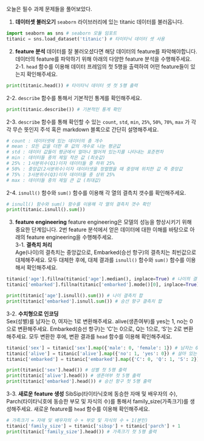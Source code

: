 오늘은 필수 과제 문제들을 풀어보았다.   

1. **데이터셋 불러오기**
`seaborn` 라이브러리에 있는 titanic 데이터를 불러옵니다.   
```python
import seaborn as sns # seaborn 모듈 임포트
titanic = sns.load_dataset('titanic') # 타이타닉 데이터 셋 사용
```

2. **feature 분석**
데이터를 잘 불러오셨다면 해당 데이터의 feature를 파악해야합니다. 데이터의 feature를 파악하기 위해 아래의 다양한 feature 분석을 수행해주세요.   
2-1. `head` 함수를 이용해 데이터 프레임의 첫 5행을 출력하여 어떤 feature들이 있는지 확인해주세요.     
```python
print(titanic.head()) # 타이타닉 데이터 셋 첫 5행 출력
```
2-2. `describe` 함수를 통해서 기본적인 통계를 확인해주세요.   
```python
print(titanic.describe()) # 기본적인 통계 확인
```
2-3. `describe` 함수를 통해 확인할 수 있는 `count`, `std`, `min`, `25%`, `50%`, `70%`, `max` 가 각각 무슨 뜻인지 주석 혹은 markdown 블록으로 간단히 설명해주세요.   
```python
# count : 데이터셋에 있는 데이터의 총 개수
# mean : 모든 값을 더한 후 값의 개수로 나눈 평균값
# std : 데이터 값들이 평균에서 얼마나 떨어져 있는지를 나타내는 표준편차
# min : 데이터들 중의 제일 작은 값 (최솟값)
# 25% : 1사분위수(Q1)이자 데이터들 중 하위 25%
# 50% : 중앙값(2사분위수)이자 데이터셋을 정렬했을 때 중앙에 위치한 값 즉 중앙값
# 75% : 3사분위수(Q3)이자 데이터들 중 상위 25%
# max : 데이터들 중의 제일 큰 값 (최대값)
```
2-4. `isnull()` 함수와 `sum()` 함수를 이용해 각 열의 결측치 갯수를 확인해주세요.   
```python
# isnull() 함수와 sum() 함수를 이용해 각 열의 결측치 갯수 확인
print(titanic.isnull().sum())
```

3. **feature engineering**
feature engineering은 모델의 성능을 향상시키기 위해 중요한 단계입니다. 2번 feature 분석에서 얻은 데이터에 대한 이해를 바탕으로 아래의 feature engineering을 수행해주세요.   
3-1. **결측치 처리**   
Age(나이)의 결측치는 중앙값으로, Embarked(승선 항구)의 결측치는 최빈값으로 대체해주세요. 모두 대체한 후에, 대체 결과를 `isnull()` 함수와 `sum()` 함수를 이용해서 확인해주세요.
```python
titanic['age'].fillna(titanic['age'].median(), inplace=True) # 나이의 결측치는 중앙값으로 대체
titanic['embarked'].fillna(titanic['embarked'].mode()[0], inplace=True)  # 승선 항구의 결측치는 최빈값으로 대체

print(titanic['age'].isnull().sum()) # 나이 결측치 합
print(titanic['embarked'].isnull.sum()) # 승선 항구 결측치 합
```   
3-2. **수치형으로 인코딩**   
Sex(성별)를 남자는 0, 여자는 1로 변환해주세요. alive(생존여부)를 yes는 1, no는 0으로 변환해주세요. Embarked(승선 항구)는 ‘C’는 0으로, Q는 1으로, ‘S’는 2로 변환해주세요. 모두 변환한 후에, 변환 결과를 `head` 함수를 이용해 확인해주세요.   
```python
titanic['sex'] = titanic['sex'].map({'male': 0, 'female': 1}) # 남자는 0, 여자는 1
titanic['alive'] = titanic['alive'].map({'no': 1, 'yes': 0}) # 살아 있는 경우는 1, 아닌 경우는 0
titanic['embarked'] = titanic['embarked'].map({'C': 0, 'Q': 1, 'S': 2}) # 'C'는 0, 'Q'는 1, 'S'는 2

print(titanic['sex'].head()) # 성별 첫 5행 출력
print(titanic['alive'].head()) # 생존여부 첫 5행 출력
print(titanic['embarked'].head()) # 승선 항구 첫 5행 출력 
```
3-3. **새로운 feature 생성**
SibSip(타이타닉호에 동승한 자매 및 배우자의 수), Parch(타이타닉호에 동승한 부모 및 자식의 수)를 통해서 family_size(가족크기)를 생성해주세요. 새로운 feature를 `head` 함수를 이용해 확인해주세요.   
```python
# 가족크기 = 자매 및 배우자의 수 + 부모 및 자식의 수 + 1(본인)
titanic['family_size'] = titanic['sibsp'] + titanic['parch'] + 1
print(titanic['family_size'].head()) # 가족크기 첫 5행 출력
```
